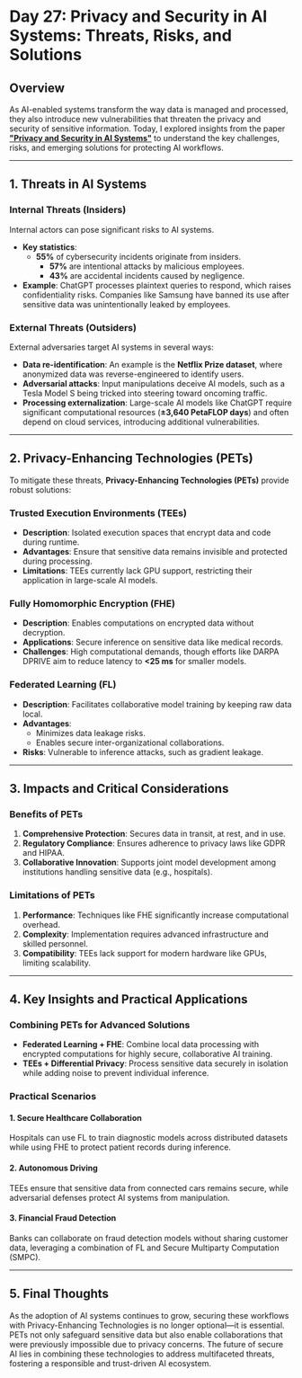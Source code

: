 # **Day 27: Privacy and Security in AI Systems: Threats, Risks, and Solutions**

## **Overview**

As AI-enabled systems transform the way data is managed and processed, they also introduce new vulnerabilities that threaten the privacy and security of sensitive information. Today, I explored insights from the paper [**"Privacy and Security in AI Systems"**](https://arxiv.org/html/2404.03509v1) to understand the key challenges, risks, and emerging solutions for protecting AI workflows.

---

## **1. Threats in AI Systems**

### **Internal Threats (Insiders)**

Internal actors can pose significant risks to AI systems.  
- **Key statistics**:
    - **55%** of cybersecurity incidents originate from insiders.
        - **57%** are intentional attacks by malicious employees.
        - **43%** are accidental incidents caused by negligence.
- **Example**: ChatGPT processes plaintext queries to respond, which raises confidentiality risks. Companies like Samsung have banned its use after sensitive data was unintentionally leaked by employees.

### **External Threats (Outsiders)**

External adversaries target AI systems in several ways:  
- **Data re-identification**: An example is the **Netflix Prize dataset**, where anonymized data was reverse-engineered to identify users.  
- **Adversarial attacks**: Input manipulations deceive AI models, such as a Tesla Model S being tricked into steering toward oncoming traffic.  
- **Processing externalization**: Large-scale AI models like ChatGPT require significant computational resources (**±3,640 PetaFLOP days**) and often depend on cloud services, introducing additional vulnerabilities.

---

## **2. Privacy-Enhancing Technologies (PETs)**

To mitigate these threats, **Privacy-Enhancing Technologies (PETs)** provide robust solutions:

### **Trusted Execution Environments (TEEs)**

- **Description**: Isolated execution spaces that encrypt data and code during runtime.  
- **Advantages**: Ensure that sensitive data remains invisible and protected during processing.  
- **Limitations**: TEEs currently lack GPU support, restricting their application in large-scale AI models.

### **Fully Homomorphic Encryption (FHE)**

- **Description**: Enables computations on encrypted data without decryption.  
- **Applications**: Secure inference on sensitive data like medical records.  
- **Challenges**: High computational demands, though efforts like DARPA DPRIVE aim to reduce latency to **<25 ms** for smaller models.

### **Federated Learning (FL)**

- **Description**: Facilitates collaborative model training by keeping raw data local.  
- **Advantages**:
    - Minimizes data leakage risks.  
    - Enables secure inter-organizational collaborations.  
- **Risks**: Vulnerable to inference attacks, such as gradient leakage.

---

## **3. Impacts and Critical Considerations**

### **Benefits of PETs**

1. **Comprehensive Protection**: Secures data in transit, at rest, and in use.  
2. **Regulatory Compliance**: Ensures adherence to privacy laws like GDPR and HIPAA.  
3. **Collaborative Innovation**: Supports joint model development among institutions handling sensitive data (e.g., hospitals).

### **Limitations of PETs**

1. **Performance**: Techniques like FHE significantly increase computational overhead.  
2. **Complexity**: Implementation requires advanced infrastructure and skilled personnel.  
3. **Compatibility**: TEEs lack support for modern hardware like GPUs, limiting scalability.

---

## **4. Key Insights and Practical Applications**

### **Combining PETs for Advanced Solutions**

- **Federated Learning + FHE**: Combine local data processing with encrypted computations for highly secure, collaborative AI training.  
- **TEEs + Differential Privacy**: Process sensitive data securely in isolation while adding noise to prevent individual inference.

### **Practical Scenarios**

#### **1. Secure Healthcare Collaboration**  
Hospitals can use FL to train diagnostic models across distributed datasets while using FHE to protect patient records during inference.

#### **2. Autonomous Driving**  
TEEs ensure that sensitive data from connected cars remains secure, while adversarial defenses protect AI systems from manipulation.

#### **3. Financial Fraud Detection**  
Banks can collaborate on fraud detection models without sharing customer data, leveraging a combination of FL and Secure Multiparty Computation (SMPC).

---

## **5. Final Thoughts**

As the adoption of AI systems continues to grow, securing these workflows with Privacy-Enhancing Technologies is no longer optional—it is essential. PETs not only safeguard sensitive data but also enable collaborations that were previously impossible due to privacy concerns. The future of secure AI lies in combining these technologies to address multifaceted threats, fostering a responsible and trust-driven AI ecosystem.
